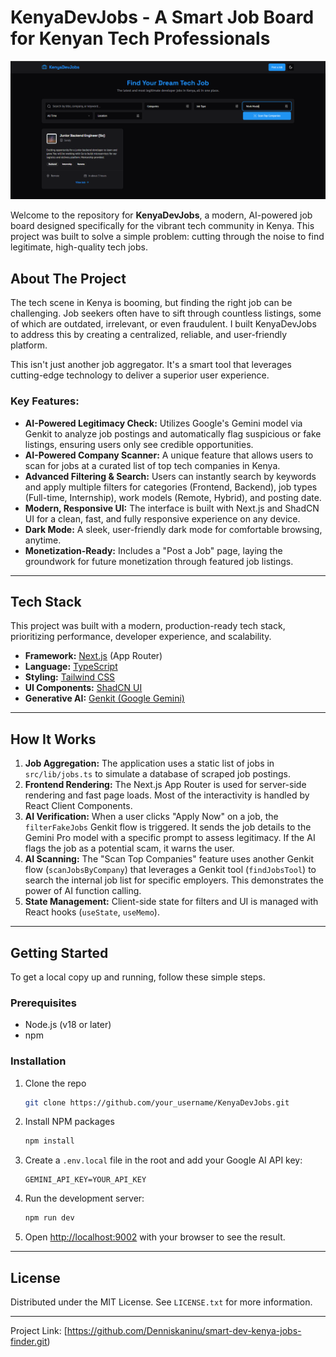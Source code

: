 # KenyaDevJobs - A Smart Job Board for Kenyan Tech Professionals

![KenyaDevJobs Screenshot](https://github.com/Denniskaninu/smart-dev-kenya-jobs-finder/blob/main/docs/image.png?raw=true)

Welcome to the repository for **KenyaDevJobs**, a modern, AI-powered job board designed specifically for the vibrant tech community in Kenya. This project was built to solve a simple problem: cutting through the noise to find legitimate, high-quality tech jobs.

## About The Project

The tech scene in Kenya is booming, but finding the right job can be challenging. Job seekers often have to sift through countless listings, some of which are outdated, irrelevant, or even fraudulent. I built KenyaDevJobs to address this by creating a centralized, reliable, and user-friendly platform.

This isn't just another job aggregator. It's a smart tool that leverages cutting-edge technology to deliver a superior user experience.

### Key Features:

*   **AI-Powered Legitimacy Check:** Utilizes Google's Gemini model via Genkit to analyze job postings and automatically flag suspicious or fake listings, ensuring users only see credible opportunities.
*   **AI-Powered Company Scanner:** A unique feature that allows users to scan for jobs at a curated list of top tech companies in Kenya.
*   **Advanced Filtering & Search:** Users can instantly search by keywords and apply multiple filters for categories (Frontend, Backend), job types (Full-time, Internship), work models (Remote, Hybrid), and posting date.
*   **Modern, Responsive UI:** The interface is built with Next.js and ShadCN UI for a clean, fast, and fully responsive experience on any device.
*   **Dark Mode:** A sleek, user-friendly dark mode for comfortable browsing, anytime.
*   **Monetization-Ready:** Includes a "Post a Job" page, laying the groundwork for future monetization through featured job listings.

---

## Tech Stack

This project was built with a modern, production-ready tech stack, prioritizing performance, developer experience, and scalability.

*   **Framework:** [Next.js](https://nextjs.org/) (App Router)
*   **Language:** [TypeScript](https://www.typescriptlang.org/)
*   **Styling:** [Tailwind CSS](https://tailwindcss.com/)
*   **UI Components:** [ShadCN UI](https://ui.shadcn.com/)
*   **Generative AI:** [Genkit (Google Gemini)](https://firebase.google.com/docs/genkit)

---

## How It Works

1.  **Job Aggregation:** The application uses a static list of jobs in `src/lib/jobs.ts` to simulate a database of scraped job postings.
2.  **Frontend Rendering:** The Next.js App Router is used for server-side rendering and fast page loads. Most of the interactivity is handled by React Client Components.
3.  **AI Verification:** When a user clicks "Apply Now" on a job, the `filterFakeJobs` Genkit flow is triggered. It sends the job details to the Gemini Pro model with a specific prompt to assess legitimacy. If the AI flags the job as a potential scam, it warns the user.
4.  **AI Scanning:** The "Scan Top Companies" feature uses another Genkit flow (`scanJobsByCompany`) that leverages a Genkit tool (`findJobsTool`) to search the internal job list for specific employers. This demonstrates the power of AI function calling.
5.  **State Management:** Client-side state for filters and UI is managed with React hooks (`useState`, `useMemo`).

---

## Getting Started

To get a local copy up and running, follow these simple steps.

### Prerequisites

*   Node.js (v18 or later)
*   npm

### Installation

1.  Clone the repo
    ```sh
    git clone https://github.com/your_username/KenyaDevJobs.git
    ```
2.  Install NPM packages
    ```sh
    npm install
    ```
3.  Create a `.env.local` file in the root and add your Google AI API key:
    ```env
    GEMINI_API_KEY=YOUR_API_KEY
    ```
4.  Run the development server:
    ```bash
    npm run dev
    ```
5.  Open [http://localhost:9002](http://localhost:9002) with your browser to see the result.

---

## License

Distributed under the MIT License. See `LICENSE.txt` for more information.

---
Project Link: [https://github.com/Denniskaninu/smart-dev-kenya-jobs-finder.git)
